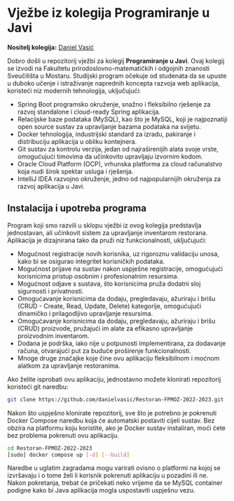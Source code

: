 # Vježbe iz kolegija Programiranje u Javi

**Nositelj kolegija:** [Daniel Vasić](https://github.com/danielvasic)

Dobro došli u repozitorij vježbi za kolegij **Programiranje u Javi**. Ovaj kolegij se izvodi na Fakultetu prirodoslovno-matematičkih i odgojnih znanosti Sveučilišta u Mostaru. Studijski program očekuje od studenata da se upuste u duboko učenje i istraživanje naprednih koncepta razvoja web aplikacija, koristeći niz modernih tehnologija, uključujući:

- Spring Boot programsko okruženje, snažno i fleksibilno rješenje za razvoj standalone i cloud-ready Spring aplikacija.
- Relacijske baze podataka (MySQL), kao što je MySQL, koji je najpoznatiji open source sustav za upravljanje bazama podataka na svijetu.
- Docker tehnologija, industrijski standard za izradu, pakiranje i distribuciju aplikacija u obliku kontejnera.
- Git sustav za kontrolu verzija, jedan od najraširenijih alata svoje vrste, omogućujući timovima da učinkovito upravljaju izvornim kodom.
- Oracle Cloud Platform (OCP), vrhunska platforma za cloud računalstvo koja nudi širok spektar usluga i rješenja.
- IntelliJ IDEA razvojno okruženje, jedno od najpopularnijih okruženja za razvoj aplikacija u Javi.

## Instalacija i upotreba programa

Program koji smo razvili u sklopu vježbi iz ovog kolegija predstavlja jednostavan, ali učinkovit sistem za upravljanje inventarom restorana. Aplikacija je dizajnirana tako da pruži niz funkcionalnosti, uključujući:

- Mogućnost registracije novih korisnika, uz rigoroznu validaciju unosa, kako bi se osigurao integritet korisničkih podataka.
- Mogućnost prijave na sustav nakon uspješne registracije, omogućujući korisnicima pristup osobnim i profesionalnim resursima.
- Mogućnost odjave s sustava, što korisnicima pruža dodatni sloj sigurnosti i privatnosti.
- Omogućavanje korisnicima da dodaju, pregledavaju, ažuriraju i brišu (CRUD - Create, Read, Update, Delete) kategorije, omogućujući dinamičko i prilagodljivo upravljanje resursima.
- Omogućavanje korisnicima da dodaju, pregledavaju, ažuriraju i brišu (CRUD) proizvode, pružajući im alate za efikasno upravljanje proizvodnim inventarom.
- Dodana je podrška, iako nije u potpunosti implementirana, za dodavanje računa, otvarajući put za buduće proširenje funkcionalnosti.
- Mnoge druge značajke koje čine ovu aplikaciju fleksibilnom i moćnom alatkom za upravljanje restoranima.

Ako želite isprobati ovu aplikaciju, jednostavno možete klonirati repozitorij koristeći git naredbu:

```bash
git clone https://github.com/danielvasic/Restoran-FPMOZ-2022-2023.git
```

Nakon što uspješno klonirate repozitorij, sve što je potrebno je pokrenuti Docker Compose naredbu koja će automatski postaviti cijeli sustav. Bez obzira na platformu koju koristite, ako je Docker sustav instaliran, moći ćete bez problema pokrenuti ovu aplikaciju.

```bash
cd Restoran-FPMOZ-2022-2023
[sudo] docker compose up [-d] [--build]
```

Naredbe u uglatim zagradama mogu varirati ovisno o platformi na kojoj se izvršavaju i o tome želi li korisnik pokrenuti aplikaciju u pozadini ili ne. Nakon pokretanja, trebat će pričekati neko vrijeme da se MySQL container podigne kako bi Java aplikacija mogla uspostaviti uspješnu vezu.
